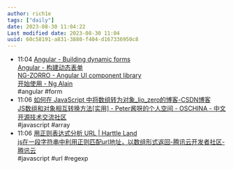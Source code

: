 ```yaml
---
author: rich1e
tags: ["daily"]
date: 2023-08-30 11:04:22
Last modified date: 2023-08-30 11:04
uuid: 60c58191-a831-3880-f404-d167336950c8
---
```


- 11:04 [Angular - Building dynamic forms](https://angular.io/guide/dynamic-form)<br>[Angular - 构建动态表单](https://angular.cn/guide/dynamic-form)<br>[NG-ZORRO - Angular UI component library](https://ng.ant.design/experimental/pipes/zh)<br>[开始使用 - Ng Alain](https://ng-alain.com/form/getting-started/zh)<br>#angular #form
- 11:06 [如何在 JavaScript 中将数组转为对象_lio_zero的博客-CSDN博客](https://blog.csdn.net/weixin_46267040/article/details/125369797)<br>[JS数组和对象相互转换方法[实用] - Peter酱呀的个人空间 - OSCHINA - 中文开源技术交流社区](https://my.oschina.net/u/4594011/blog/4744939)<br>#javascript #array
- 11:06 [用正则表达式分析 URL | Harttle Land](https://harttle.land/2016/02/23/javascript-regular-expressions.html)<br>[js在一段字符串中利用正则匹配url地址，以数组形式返回-腾讯云开发者社区-腾讯云](https://cloud.tencent.com/developer/article/1797602?cps_key=1d358d18a7a17b4a6df8d67a62fd3d3d)<br>#javascript #url #regexp
